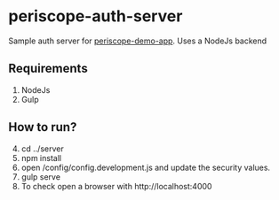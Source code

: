# periscope-auth-server
Sample auth server for [periscope-demo-app](https://github.com/privosoft/periscope-demo-app).
Uses a NodeJs backend
## Requirements
1. NodeJs
2. Gulp

## How to run?

4. cd ../server
5. npm install
6. open /config/config.development.js and update the security values.
7. gulp serve
8. To check open a browser with http://localhost:4000



